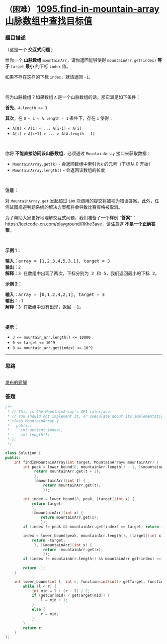 # `（困难）` [1095.find-in-mountain-array 山脉数组中查找目标值](https://leetcode-cn.com/problems/find-in-mountain-array/)

### 题目描述
<p>（这是一个 <strong>交互式问题&nbsp;</strong>）</p>

<p>给你一个 <strong>山脉数组</strong>&nbsp;<code>mountainArr</code>，请你返回能够使得&nbsp;<code>mountainArr.get(index)</code>&nbsp;<strong>等于</strong>&nbsp;<code>target</code>&nbsp;<strong>最小</strong>&nbsp;的下标 <code>index</code>&nbsp;值。</p>

<p>如果不存在这样的下标 <code>index</code>，就请返回&nbsp;<code>-1</code>。</p>

<p>&nbsp;</p>

<p>何为山脉数组？如果数组&nbsp;<code>A</code> 是一个山脉数组的话，那它满足如下条件：</p>

<p><strong>首先</strong>，<code>A.length >= 3</code></p>

<p><strong>其次</strong>，在&nbsp;<code>0 < i&nbsp;< A.length - 1</code>&nbsp;条件下，存在 <code>i</code> 使得：</p>

<ul>
	<li><code>A[0] < A[1] < ... A[i-1] < A[i]</code></li>
	<li><code>A[i] > A[i+1] > ... > A[A.length - 1]</code></li>
</ul>

<p>&nbsp;</p>

<p>你将&nbsp;<strong>不能直接访问该山脉数组</strong>，必须通过&nbsp;<code>MountainArray</code>&nbsp;接口来获取数据：</p>

<ul>
	<li><code>MountainArray.get(k)</code>&nbsp;- 会返回数组中索引为<code>k</code>&nbsp;的元素（下标从 0 开始）</li>
	<li><code>MountainArray.length()</code>&nbsp;- 会返回该数组的长度</li>
</ul>

<p>&nbsp;</p>

<p><strong>注意：</strong></p>

<p>对&nbsp;<code>MountainArray.get</code>&nbsp;发起超过 <code>100</code> 次调用的提交将被视为错误答案。此外，任何试图规避判题系统的解决方案都将会导致比赛资格被取消。</p>

<p>为了帮助大家更好地理解交互式问题，我们准备了一个样例 “<strong>答案</strong>”：<a href="https://leetcode-cn.com/playground/RKhe3ave">https://leetcode-cn.com/playground/RKhe3ave</a>，请注意这 <strong>不是一个正确答案</strong>。</p>

<ol>
</ol>

<p>&nbsp;</p>

<p><strong>示例 1：</strong></p>

<pre><strong>输入：</strong>array = [1,2,3,4,5,3,1], target = 3
<strong>输出：</strong>2
<strong>解释：</strong>3 在数组中出现了两次，下标分别为 2 和 5，我们返回最小的下标 2。</pre>

<p><strong>示例 2：</strong></p>

<pre><strong>输入：</strong>array = [0,1,2,4,2,1], target = 3
<strong>输出：</strong>-1
<strong>解释：</strong>3 在数组中没有出现，返回 -1。
</pre>

<p>&nbsp;</p>

<p><strong>提示：</strong></p>

<ul>
	<li><code>3 <= mountain_arr.length() <= 10000</code></li>
	<li><code>0 <= target <= 10^9</code></li>
	<li><code>0 <= mountain_arr.get(index) <=&nbsp;10^9</code></li>
</ul>


---
### 思路
```
```

[发布的题解](https://leetcode-cn.com/problems/find-in-mountain-array/solution/find-in-mountain-array-by-ikaruga/)

### 答题
``` C++
/**
 * // This is the MountainArray's API interface.
 * // You should not implement it, or speculate about its implementation
 * class MountainArray {
 *   public:
 *     int get(int index);
 *     int length();
 * };
 */

class Solution {
public:
    int findInMountainArray(int target, MountainArray& mountainArr) {
        int peak = lower_bound(0, mountainArr.length() - 1, [&mountainArr](int t) {
             return mountainArr.get(t + 1); 
             }, 
             [&mountainArr](int t) { 
                 return mountainArr.get(t); 
                 });

        int index = lower_bound(0, peak, [target](int x) { 
            return target; 
            }, 
            [&mountainArr](int x) {
                return mountainArr.get(x); 
                });
        if (index != peak && mountainArr.get(index) == target) return index;

        index = lower_bound(peak, mountainArr.length(), [target](int x) { 
            return -target;
             }, [&mountainArr](int x) { 
                 return -mountainArr.get(x); 
                 });
        if (index != mountainArr.length() && mountainArr.get(index) == target) return index;
        
        return -1;
    }

    int lower_bound(int l, int r, function<int(int)> getTarget, function<int(int)> getCur) {
        while (l < r) {
            int mid = l + (r - l) / 2;
            if (getCur(mid) < getTarget(mid)) {
                l = mid + 1;
            }
            else {
                r = mid;
            }
        }
        return r;
    }
};
```




